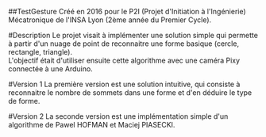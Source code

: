 ##TestGesture
Créé en 2016 pour le P2I (Projet d'Initiation à l'Ingénierie) Mécatronique de l'INSA Lyon (2ème année du Premier Cycle).

#Description
Le projet visait à implémenter une solution simple qui permette à partir d'un nuage de point de reconnaitre une forme basique (cercle, rectangle, triangle).   
L'objectif était d'utiliser ensuite cette algorithme avec une caméra Pixy connectée à une Arduino.

#Version 1
La première version est une solution intuitive, qui consiste à reconnaitre le nombre de sommets dans une forme et d'en déduire le type de forme.

#Version 2
La seconde version est une implémentation simple d'un algorithme de Pawel HOFMAN et Maciej PIASECKI.
